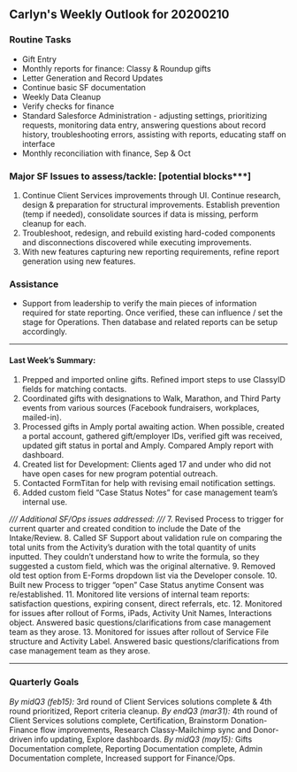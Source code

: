 ## Carlyn's Weekly Outlook for 20200210
### Routine Tasks
* Gift Entry
* Monthly reports for finance: Classy & Roundup gifts
* Letter Generation and Record Updates
* Continue basic SF documentation
* Weekly Data Cleanup
* Verify checks for finance
* Standard Salesforce Administration - adjusting settings, prioritizing requests, monitoring data entry, answering questions about record history, troubleshooting errors, assisting with reports, educating staff on interface
* Monthly reconciliation with finance, Sep & Oct

### Major SF Issues to assess/tackle: [potential blocks***]
1. Continue Client Services improvements through UI.  Continue research, design & preparation for structural improvements.  Establish prevention (temp if needed), consolidate sources if data is missing, perform cleanup for each.
2. Troubleshoot, redesign, and rebuild existing hard-coded components and disconnections discovered while executing improvements.
3. With new features capturing new reporting requirements, refine report generation using new features.

### Assistance
* Support from leadership to verify the main pieces of information required for state reporting.  Once verified, these can influence / set the stage for Operations.  Then database and related reports can be setup accordingly.

- - - -
#### Last Week’s Summary:
1. Prepped and imported online gifts.  Refined import steps to use ClassyID fields for matching contacts. 
2. Coordinated gifts with designations to Walk, Marathon, and Third Party events from various sources (Facebook fundraisers, workplaces, mailed-in).
3. Processed gifts in Amply portal awaiting action.  When possible, created a portal account, gathered gift/employer IDs, verified gift was received, updated gift status in portal and Amply.  Compared Amply report with dashboard.
4. Created list for Development: Clients aged 17 and under who did not have open cases for new program potential outreach.
5. Contacted FormTitan for help with revising email notification settings.
6. Added custom field “Case Status Notes” for case management team’s internal use.

*/// Additional SF/Ops issues addressed: ///*
7. Revised Process to trigger for current quarter and created condition to include the Date of the Intake/Review.
8. Called SF Support about validation rule on comparing the total units from the Activity’s duration with the total quantity of units inputted.  They couldn’t understand how to write the formula, so they suggested a custom field, which was the original alternative.
9. Removed old test option from E-Forms dropdown list via the Developer console.
10. Built new Process to trigger “open” Case Status anytime Consent was re/established.
11. Monitored lite versions of internal team reports: satisfaction questions, expiring consent, direct referrals, etc.
12. Monitored for issues after rollout of Forms, iPads, Activity Unit Names, Interactions object.  Answered basic questions/clarifications from case management team as they arose.
13. Monitored for issues after rollout of Service File structure and Activity Label.  Answered basic questions/clarifications from case management team as they arose.

- - - -
### Quarterly Goals
*By midQ3 (feb15):* 3rd round of Client Services solutions complete & 4th round prioritized, Report criteria cleanup. 
*By endQ3 (mar31):* 4th round of Client Services solutions complete, Certification, Brainstorm Donation-Finance flow improvements, Research Classy-Mailchimp sync and Donor-driven info updating, Explore dashboards.
*By midQ3 (may15):* Gifts Documentation complete, Reporting Documentation complete, Admin Documentation complete, Increased support for Finance/Ops.